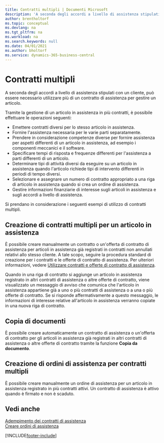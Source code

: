 ```yaml
---
title: Contratti multipli | Documenti Microsoft
description: 'A seconda degli accordi a livello di assistenza stipulati con un cliente, può essere necessario utilizzare più di un contratto di assistenza per gestire un articolo.'
author: brentholtorf
ms.topic: conceptual
ms.devlang: na
ms.tgt_pltfrm: na
ms.workload: na
ms.search.keywords: null
ms.date: 04/01/2021
ms.author: bholtorf
ms.service: dynamics-365-business-central
---
```

# Contratti multipli
A seconda degli accordi a livello di assistenza stipulati con un cliente, può essere necessario utilizzare più di un contratto di assistenza per gestire un articolo.  
  
Tramite la gestione di un articolo in assistenza in più contratti, è possibile effettuare le operazioni seguenti:  
  
* Emettere contratti diversi per lo stesso articolo in assistenza.  
* Fornire l'assistenza necessaria per le varie parti separatamente.  
* Prendere in considerazione competenze diverse per fornire assistenza per aspetti differenti di un articolo in assistenza, ad esempio i componenti meccanici e il software.  
* Specificare tempi di risposta e frequenze differenti per l'assistenza a parti differenti di un articolo.  
* Determinare tipi di attività diversi da eseguire su un articolo in assistenza quando l'articolo richiede tipi di intervento differenti in periodi di tempo diversi.  
* Selezionare e assegnare un numero di contratto appropriato a una riga di articolo in assistenza quando si crea un ordine di assistenza.  
* Gestire informazioni finanziarie di interesse sugli articoli in assistenza e sugli accordi a livello di assistenza.  
  
Si prendano in considerazione i seguenti esempi di utilizzo di contratti multipli.  
  
## Creazione di contratti multipli per un articolo in assistenza  
È possibile creare manualmente un contratto o un'offerta di contratto di assistenza per articoli in assistenza già registrati in contratti non annullati relativi allo stesso cliente. A tale scopo, seguire la procedura standard di creazione per i contratti e le offerte di contratto di assistenza. Per ulteriori informazioni, vedere [Utilizzare contratti e offerte di contratto di assistenza](service-how-to-create-service-contracts-and-service-contract-quotes.md).  
  
Quando in una riga di contratto si aggiunge un articolo in assistenza registrato in altri contratti di assistenza o altre offerte di contratto, viene visualizzato un messaggio di avviso che comunica che l'articolo in assistenza appartiene già a uno o più contratti di assistenza o a una o più offerte di contratto. Se si risponde affermativamente a questo messaggio, le informazioni di interesse relative all'articolo in assistenza verranno copiate in una nuova riga di contratto.  
  
## Copia di documenti  
È possibile creare automaticamente un contratto di assistenza o un'offerta di contratto per gli articoli in assistenza già registrati in altri contratti di assistenza o altre offerte di contratto tramite la funzione **Copia da documento**.  
  
## Creazione di ordini di assistenza per contratti multipli  
È possibile creare manualmente un ordine di assistenza per un articolo in assistenza registrato in più contratti attivi. Un contratto di assistenza è attivo quando è firmato e non è scaduto.  
  
## Vedi anche  
[Adempimento dei contratti di assistenza](service-fulfill-service-contracts.md)  
[Creare ordini di assistenza](service-how-to-create-service-orders.md)  


[!INCLUDE[footer-include](includes/footer-banner.md)]